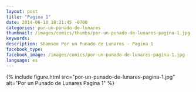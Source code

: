 ```yaml
---
layout: post
title: "Pagina 1"
date: 2014-06-18 18:21:45 -0700
categories: por-un-punado-de-lunares
thumbnail: /images/comics/thumbs/por-un-punado-de-lunares-pagina-1.jpg
keywords: 
description: Shamsee Por un Punado de Lunares - Pagina 1
facebook_type: 
facebook_image: /images/comics/por-un-punado-de-lunares-pagina-1.jpg
language: es
---
```


{% include figure.html src="por-un-punado-de-lunares-pagina-1.jpg" alt="Por un Punado de Lunares Pagina 1" %}
